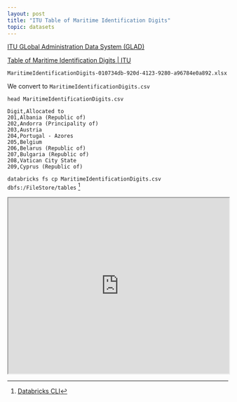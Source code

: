 ```yaml
---
layout: post
title: "ITU Table of Maritime Identification Digits"
topic: datasets
---
```


[ITU GLobal Administration Data System (GLAD)](https://www.itu.int/en/ITU-R/terrestrial/fmd/Pages/glad.aspx)

[Table of Maritime Identification Digits \| ITU](https://www.itu.int/en/ITU-R/terrestrial/fmd/Pages/mid.aspx)

`MaritimeIdentificationDigits-010734db-920d-4123-9280-a96784e0a892.xlsx`

We convert to `MaritimeIdentificationDigits.csv`

`head MaritimeIdentificationDigits.csv`

```csv
Digit,Allocated to
201,Albania (Republic of)
202,Andorra (Principality of)
203,Austria
204,Portugal - Azores
205,Belgium
206,Belarus (Republic of)
207,Bulgaria (Republic of)
208,Vatican City State
209,Cyprus (Republic of)
```

`databricks fs cp MaritimeIdentificationDigits.csv dbfs:/FileStore/tables` [^1]

[^1]: [Databricks CLI](https://docs.databricks.com/dev-tools/cli/index.html)

<iframe src="https://docs.google.com/spreadsheets/d/e/2PACX-1vSoz4rQDDWlWBjwkF683S5s00do-ccRmFAm3-dt_7MlHBm4AH1sn6mAy7_cVf5OLwXlaQjw8A9OAyxM/pubhtml?gid=1584142566&amp;single=true&amp;widget=true&amp;headers=false" width="100%" height="400"></iframe>